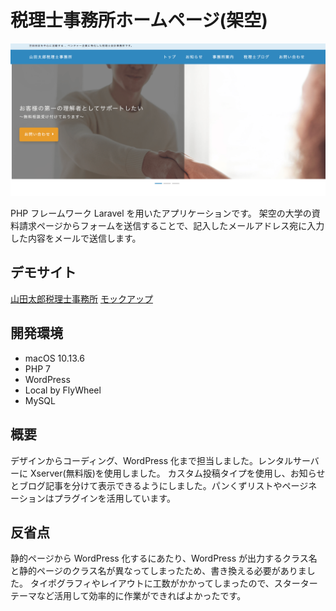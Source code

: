 # 税理士事務所ホームページ(架空)

[![tax-office](img/dist/readme.png)](http://xd162417.wp.xdomain.jp/)

PHP フレームワーク Laravel を用いたアプリケーションです。
架空の大学の資料請求ページからフォームを送信することで、記入したメールアドレス宛に入力した内容をメールで送信します。

## デモサイト

[山田太郎税理士事務所](http://xd162417.wp.xdomain.jp/)
[モックアップ](http://xd162417.wp.xdomain.jp/)

## 開発環境

- macOS 10.13.6
- PHP 7
- WordPress
- Local by FlyWheel
- MySQL

## 概要

デザインからコーディング、WordPress 化まで担当しました。レンタルサーバーに Xserver(無料版)を使用しました。
カスタム投稿タイプを使用し、お知らせとブログ記事を分けて表示できるようにしました。パンくずリストやページネーションはプラグインを活用しています。

## 反省点

静的ページから WordPress 化するにあたり、WordPress が出力するクラス名と静的ページのクラス名が異なってしまったため、書き換える必要がありました。
タイポグラフィやレイアウトに工数がかかってしまったので、スターターテーマなど活用して効率的に作業ができればよかったです。
